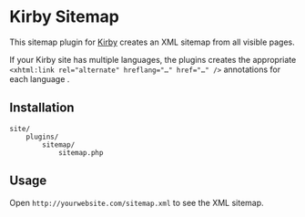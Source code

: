 # Kirby Sitemap

This sitemap plugin for [Kirby](https://github.com/getkirby/starterkit) creates an XML sitemap from all visible pages. 

If your Kirby site has multiple languages, the plugins creates the appropriate `<xhtml:link rel="alternate" hreflang="…" href="…" />` annotations for each language .

## Installation
```
site/
	plugins/
		sitemap/
			sitemap.php
```

## Usage
Open `http://yourwebsite.com/sitemap.xml` to see the XML sitemap.



